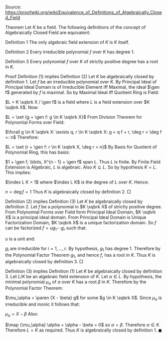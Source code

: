 # 

Source: https://proofwiki.org/wiki/Equivalence_of_Definitions_of_Algebraically_Closed_Field



Theorem
Let $K$ be a field. 
The following definitions of the concept of Algebraically Closed Field are equivalent:

Definition 1
The only algebraic field extension of $K$ is $K$ itself.

Definition 2
Every irreducible polynomial $f$ over $K$ has degree $1$.

Definition 3
Every polynomial $f$ over $K$ of strictly positive degree has a root in $K$.


Proof
Definition $(1)$ implies Definition $(2)$
Let $K$ be algebraically closed by definition 1.
Let $f$ be an irreducible polynomial over $K$.
By Principal Ideal of Principal Ideal Domain is of Irreducible Element iff Maximal, the ideal $\gen f$ generated by $f$ is maximal.
So by Maximal Ideal iff Quotient Ring is Field:

$L = K \sqbrk X / \gen f$ is a field
where $L$ is a field extension over $K \sqbrk X$.
Now:

$L = \set {g + \gen f: g \in K \sqbrk X}$
From Division Theorem for Polynomial Forms over Field:

$\forall g \in K \sqbrk X: \exists q, r \in K \sqbrk X: g = q f + r, \deg r < \deg f =: n$
Therefore:

$L = \set {r + \gen f: r \in K \sqbrk X, \deg r < n}$
By Basis for Quotient of Polynomial Ring, this has basis:

$1 + \gen f, \ldots, X^{n - 1} + \gen f$ span $L$.
Thus $L$ is finite.
By Finite Field Extension is Algebraic, $L$ is algebraic.
Also $K \subseteq L$.
So by hypothesis $K = L$.
This implies:

$\index L K = 1$
where $\index L K$ is the degree of $L$ over $K$.
Hence:

$n = \deg f = 1$
Thus $K$ is algebraically closed by definition 2.
$\Box$


Definition $(2)$ implies Definition $(3)$
Let $K$ be algebraically closed by definition 2.
Let $f$ be a polynomial in $K \sqbrk X$ of strictly positive degree.
From Polynomial Forms over Field form Principal Ideal Domain, $K \sqbrk X$ is a principal ideal domain.
From Principal Ideal Domain is Unique Factorization Domain, $K \sqbrk X$ is a unique factorization domain.
So $f$ can be factorized $f = u g_1 \cdots g_r$ such that:

$u$ is a unit
and:

$g_i$ are irreducible for $i = 1, \ldots, r$.
By hypothesis, $g_1$ has degree $1$.
Therefore by the Polynomial Factor Theorem $g_1$, and hence $f$, has a root in $K$.
Thus $K$ is algebraically closed by definition 3.
$\Box$


Definition $(3)$ implies Definition $(1)$
Let $K$ be algebraically closed by definition 3.
Let $L / K$ be an algebraic field extension of $K$.
Let $\alpha \in L$.
By hypothesis, the minimal polynomial $\mu_\alpha$ of $\alpha$ over $K$ has a root $\beta$ in $K$.
Therefore by the Polynomial Factor Theorem:

$\mu_\alpha = \paren {X - \beta} g$
for some $g \in K \sqbrk X$.
Since $\mu_\alpha$ is irreducible and monic it follows that:

$\mu_\alpha = X - \beta$
Also:

$\map {\mu_\alpha} \alpha = \alpha - \beta = 0$
so $\alpha = \beta$.
Therefore $\alpha \in K$.
Therefore $L = K$ as required.
Thus $K$ is algebraically closed by definition 1.
$\blacksquare$





